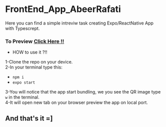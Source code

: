 # FrontEnd_App_AbeerRafati


Here you can find a simple intreviw task creating Expo/ReactNative  App with Typescrept.

### To Preview  [Click Here !!](https://photos.app.goo.gl/KfrUzeZjCRUt4XAF8)

* HOW to use it ?!!       
    
1-Clone the repo on your device.      
2-In your terminal type this:     
   - `npm i`
   - `expo start`    
   
   
3-You will notice that the app start bundling, we you see the QR image type `w` in the terminal.       
4-It will open new tab on your browser preview the app on local port.

## And that's it =]
